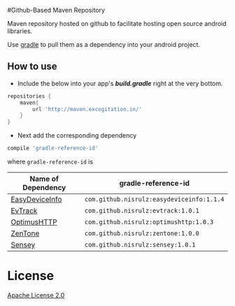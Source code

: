 #Github-Based Maven Repository

Maven repository hosted on github to facilitate hosting open source android libraries.

Use [gradle](https://gradle.org/) to pull them as a dependency into your android project.

How to use
----------
- Include the below into your app's ***build.gradle*** right at the very bottom.
```gradle
repositories {
    maven{
        url 'http://maven.excogitation.in/'
    }
}
```
- Next add the corresponding dependency
```gradle
compile 'gradle-reference-id'
```

where ```gradle-reference-id``` is 

|Name of Dependency|gradle-reference-id|
|---|---|
|[EasyDeviceInfo](https://github.com/nisrulz/mavenrepo/tree/master/releases/com/github/nisrulz/easydeviceinfo)|`com.github.nisrulz:easydeviceinfo:1.1.4`|
|[EvTrack](https://github.com/nisrulz/mavenrepo/tree/master/releases/com/github/nisrulz/evtrack)|`com.github.nisrulz:evtrack:1.0.1`|
|[OptimusHTTP](https://github.com/nisrulz/mavenrepo/tree/master/releases/com/github/nisrulz/optimushttp)|`com.github.nisrulz:optimushttp:1.0.3`|
|[ZenTone](https://github.com/nisrulz/mavenrepo/tree/master/releases/com/github/nisrulz/zentone)|`com.github.nisrulz:zentone:1.0.0`|
|[Sensey](https://github.com/nisrulz/mavenrepo/tree/master/releases/com/github/nisrulz/sensey)|`com.github.nisrulz:sensey:1.0.1`|


# License

 <a rel="license" href="http://www.apache.org/licenses/LICENSE-2.0.html" target="_blank">Apache License 2.0</a>
